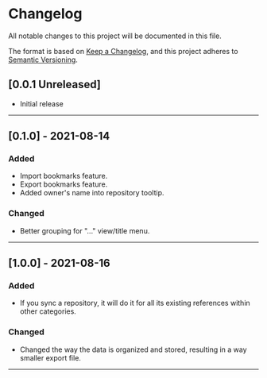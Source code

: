 # Changelog

All notable changes to this project will be documented in this file.

The format is based on [Keep a Changelog](https://keepachangelog.com/en/1.0.0/),
and this project adheres to [Semantic Versioning](https://semver.org/spec/v2.0.0.html).

## [0.0.1 Unreleased]

- Initial release

--------------------------------------------------------------------------------------------------------

## [0.1.0] - 2021-08-14
### Added

- Import bookmarks feature.
- Export bookmarks feature.
- Added owner's name into repository tooltip.

### Changed

- Better grouping for "..." view/title menu.

--------------------------------------------------------------------------------------------------------

## [1.0.0] - 2021-08-16
### Added

- If you sync a repository, it will do it for all its existing references within other categories.

### Changed

- Changed the way the data is organized and stored, resulting in a way smaller export file.

--------------------------------------------------------------------------------------------------------